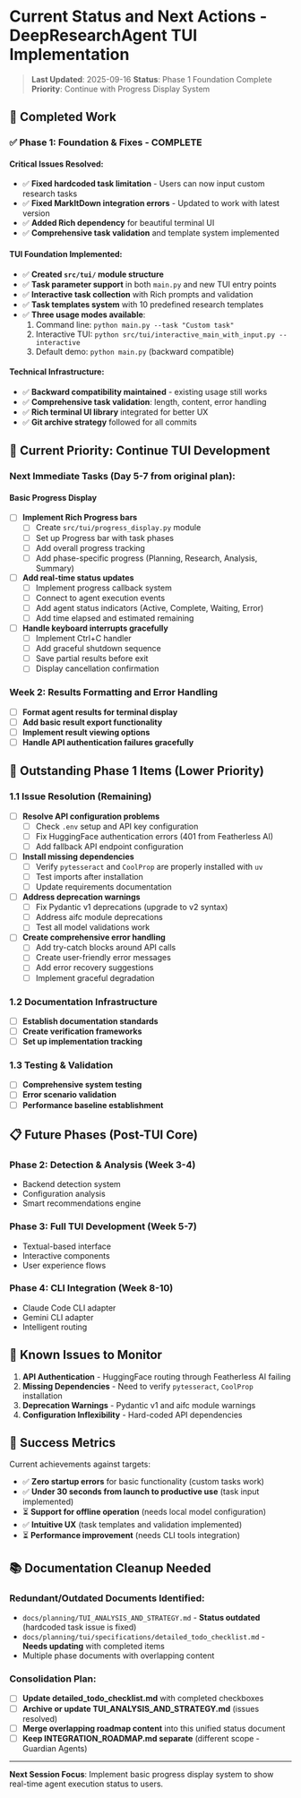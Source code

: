 # Current Status and Next Actions - DeepResearchAgent TUI Implementation

> **Last Updated**: 2025-09-16
> **Status**: Phase 1 Foundation Complete
> **Priority**: Continue with Progress Display System

## 🎉 **Completed Work**

### ✅ **Phase 1: Foundation & Fixes - COMPLETE**

#### **Critical Issues Resolved:**
- ✅ **Fixed hardcoded task limitation** - Users can now input custom research tasks
- ✅ **Fixed MarkItDown integration errors** - Updated to work with latest version
- ✅ **Added Rich dependency** for beautiful terminal UI
- ✅ **Comprehensive task validation** and template system implemented

#### **TUI Foundation Implemented:**
- ✅ **Created `src/tui/` module structure**
- ✅ **Task parameter support** in both `main.py` and new TUI entry points
- ✅ **Interactive task collection** with Rich prompts and validation
- ✅ **Task templates system** with 10 predefined research templates
- ✅ **Three usage modes available**:
  1. Command line: `python main.py --task "Custom task"`
  2. Interactive TUI: `python src/tui/interactive_main_with_input.py --interactive`
  3. Default demo: `python main.py` (backward compatible)

#### **Technical Infrastructure:**
- ✅ **Backward compatibility maintained** - existing usage still works
- ✅ **Comprehensive task validation**: length, content, error handling
- ✅ **Rich terminal UI library** integrated for better UX
- ✅ **Git archive strategy** followed for all commits

## 🚧 **Current Priority: Continue TUI Development**

### **Next Immediate Tasks (Day 5-7 from original plan):**

#### **Basic Progress Display**
- [ ] **Implement Rich Progress bars**
  - [ ] Create `src/tui/progress_display.py` module
  - [ ] Set up Progress bar with task phases
  - [ ] Add overall progress tracking
  - [ ] Add phase-specific progress (Planning, Research, Analysis, Summary)

- [ ] **Add real-time status updates**
  - [ ] Implement progress callback system
  - [ ] Connect to agent execution events
  - [ ] Add agent status indicators (Active, Complete, Waiting, Error)
  - [ ] Add time elapsed and estimated remaining

- [ ] **Handle keyboard interrupts gracefully**
  - [ ] Implement Ctrl+C handler
  - [ ] Add graceful shutdown sequence
  - [ ] Save partial results before exit
  - [ ] Display cancellation confirmation

### **Week 2: Results Formatting and Error Handling**
- [ ] **Format agent results for terminal display**
- [ ] **Add basic result export functionality**
- [ ] **Implement result viewing options**
- [ ] **Handle API authentication failures gracefully**

## 🔧 **Outstanding Phase 1 Items (Lower Priority)**

### **1.1 Issue Resolution (Remaining)**
- [ ] **Resolve API configuration problems**
  - [ ] Check `.env` setup and API key configuration
  - [ ] Fix HuggingFace authentication errors (401 from Featherless AI)
  - [ ] Add fallback API endpoint configuration

- [ ] **Install missing dependencies**
  - [ ] Verify `pytesseract` and `CoolProp` are properly installed with `uv`
  - [ ] Test imports after installation
  - [ ] Update requirements documentation

- [ ] **Address deprecation warnings**
  - [ ] Fix Pydantic v1 deprecations (upgrade to v2 syntax)
  - [ ] Address aifc module deprecations
  - [ ] Test all model validations work

- [ ] **Create comprehensive error handling**
  - [ ] Add try-catch blocks around API calls
  - [ ] Create user-friendly error messages
  - [ ] Add error recovery suggestions
  - [ ] Implement graceful degradation

### **1.2 Documentation Infrastructure**
- [ ] **Establish documentation standards**
- [ ] **Create verification frameworks**
- [ ] **Set up implementation tracking**

### **1.3 Testing & Validation**
- [ ] **Comprehensive system testing**
- [ ] **Error scenario validation**
- [ ] **Performance baseline establishment**

## 📋 **Future Phases (Post-TUI Core)**

### **Phase 2: Detection & Analysis** (Week 3-4)
- Backend detection system
- Configuration analysis
- Smart recommendations engine

### **Phase 3: Full TUI Development** (Week 5-7)
- Textual-based interface
- Interactive components
- User experience flows

### **Phase 4: CLI Integration** (Week 8-10)
- Claude Code CLI adapter
- Gemini CLI adapter
- Intelligent routing

## 🚨 **Known Issues to Monitor**

1. **API Authentication** - HuggingFace routing through Featherless AI failing
2. **Missing Dependencies** - Need to verify `pytesseract`, `CoolProp` installation
3. **Deprecation Warnings** - Pydantic v1 and aifc module warnings
4. **Configuration Inflexibility** - Hard-coded API dependencies

## 🎯 **Success Metrics**

Current achievements against targets:
- ✅ **Zero startup errors** for basic functionality (custom tasks work)
- ✅ **Under 30 seconds from launch to productive use** (task input implemented)
- ⏳ **Support for offline operation** (needs local model configuration)
- ✅ **Intuitive UX** (task templates and validation implemented)
- ⏳ **Performance improvement** (needs CLI tools integration)

## 📚 **Documentation Cleanup Needed**

### **Redundant/Outdated Documents Identified:**
- `docs/planning/TUI_ANALYSIS_AND_STRATEGY.md` - **Status outdated** (hardcoded task issue is fixed)
- `docs/planning/tui/specifications/detailed_todo_checklist.md` - **Needs updating** with completed items
- Multiple phase documents with overlapping content

### **Consolidation Plan:**
- [ ] **Update detailed_todo_checklist.md** with completed checkboxes
- [ ] **Archive or update TUI_ANALYSIS_AND_STRATEGY.md** (issues resolved)
- [ ] **Merge overlapping roadmap content** into this unified status document
- [ ] **Keep INTEGRATION_ROADMAP.md separate** (different scope - Guardian Agents)

---

**Next Session Focus**: Implement basic progress display system to show real-time agent execution status to users.